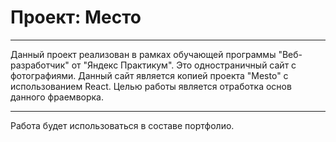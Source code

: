 # Проект: Место

---

Данный проект реализован в рамках обучающей программы "Веб-разработчик" от "Яндекс Практикум". Это одностраничный сайт c фотографиями. Данный сайт является копией проекта "Mesto" с использованием React. Целью работы является отработка основ данного фраемворка.

---

Работа будет использоваться в составе портфолио.
